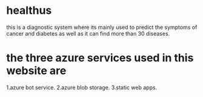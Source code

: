 # healthus 
this is a diagnostic system where its mainly used to predict the symptoms of cancer and diabetes as well as it can find more than 30 diseases.

# the three azure services used in this website are 
1.azure bot service.
2.azure blob storage.
3.static web apps.
